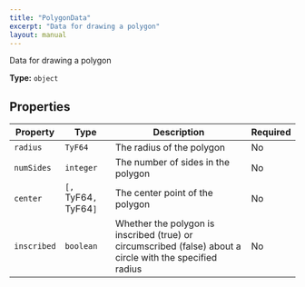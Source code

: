```yaml
---
title: "PolygonData"
excerpt: "Data for drawing a polygon"
layout: manual
---
```


Data for drawing a polygon

**Type:** `object`





## Properties

| Property | Type | Description | Required |
|----------|------|-------------|----------|
| `radius` |`TyF64`| The radius of the polygon | No |
| `numSides` |`integer`| The number of sides in the polygon | No |
| `center` |`[, `TyF64`, `TyF64`]`| The center point of the polygon | No |
| `inscribed` |`boolean`| Whether the polygon is inscribed (true) or circumscribed (false) about a circle with the specified radius | No |


